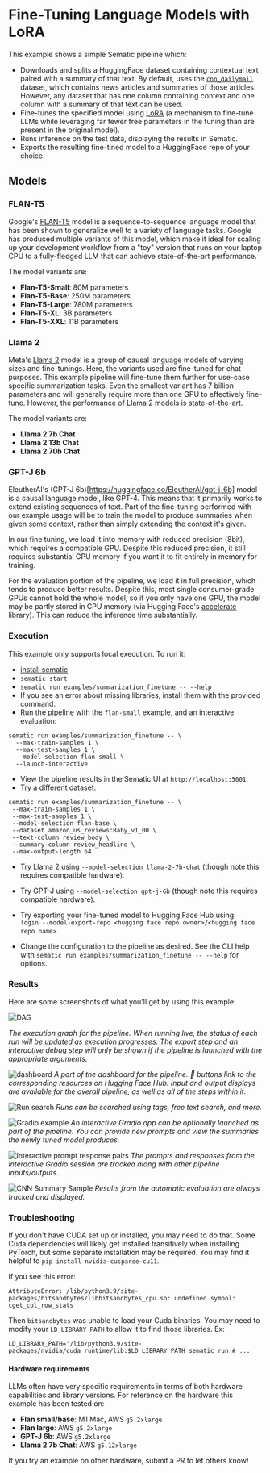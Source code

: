# Fine-Tuning Language Models with LoRA

This example shows a simple Sematic pipeline which:

- Downloads and splits a HuggingFace dataset containing contextual text paired
with a summary of that text. By default, uses the
[`cnn_dailymail`](https://huggingface.co/datasets/cnn_dailymail) dataset,
which contains news articles and summaries of those articles. However,
any dataset that has one column containing context and one column with a
summary of that text can be used.
- Fine-tunes the specified model using
[LoRA](https://arxiv.org/abs/2106.09685) (a mechanism to fine-tune LLMs while
leveraging far fewer free parameters in the tuning than are present in the original
model).
- Runs inference on the test data, displaying the results in Sematic.
- Exports the resulting fine-tined model to a HuggingFace repo of your choice.

## Models

### FLAN-T5

Google's [FLAN-T5](https://huggingface.co/google/flan-t5-base) model is
a sequence-to-sequence language model that has been shown to generalize well
to a variety of language tasks. Google has produced multiple variants of
this model, which make it ideal for scaling up your development workflow
from a "toy" version that runs on your laptop CPU to a fully-fledged LLM
that can achieve state-of-the-art performance.

The model variants are:

- **Flan-T5-Small**: 80M parameters
- **Flan-T5-Base**: 250M parameters
- **Flan-T5-Large**: 780M parameters
- **Flan-T5-XL**: 3B parameters
- **Flan-T5-XXL**: 11B parameters

### Llama 2

Meta's [Llama 2](https://huggingface.co/meta-llama/Llama-2-7b-chat) model
is a group of causal language models of varying sizes and fine-tunings.
Here, the variants used are fine-tuned for chat purposes. This example
pipeline will fine-tune them further for use-case specific summarization
tasks. Even the smallest variant has 7 billion parameters and will generally
require more than one GPU to effectively fine-tune. However, the performance
of Llama 2 models is state-of-the-art.

The model variants are:
- **Llama 2 7b Chat**
- **Llama 2 13b Chat**
- **Llama 2 70b Chat**


### GPT-J 6b

EleutherAI's (GPT-J 6b)[https://huggingface.co/EleutherAI/gpt-j-6b] model is
a causal language model, like GPT-4. This means that it primarily works to
extend existing sequences of text. Part of the fine-tuning performed
with our example usage will be to train the model to produce summaries
when given some context, rather than simply extending the context it's given.

In our fine tuning, we load it into memory with reduced precision (8bit), which
requires a compatible GPU. Despite this reduced precision, it still requires
substantial GPU memory if you want it to fit entirely in memory for training.

For the evaluation portion of the pipeline, we load it in full precision, which
tends to produce better results. Despite this, most single consumer-grade GPUs
cannot hold the whole model, so if you only have one GPU, the model may be
partly stored in CPU memory (via Hugging Face's
[accelerate](https://huggingface.co/docs/accelerate/index) library). This
can reduce the inference time substantially.

### Execution

This example only supports local execution. To run it:

- [install sematic](https://docs.sematic.dev/onboarding/get-started)
- `sematic start`
- `sematic run examples/summarization_finetune -- --help`
- If you see an error about missing libraries, install them with the provided command.
- Run the pipeline with the `flan-small` example, and an interactive evaluation:
```shell
sematic run examples/summarization_finetune -- \
  --max-train-samples 1 \
  --max-test-samples 1 \
  --model-selection flan-small \
  --launch-interactive
```
- View the pipeline results in the Sematic UI at `http://localhost:5001`.
- Try a different dataset:

```
sematic run examples/summarization_finetune -- \
 --max-train-samples 1 \
 --max-test-samples 1 \
 --model-selection flan-base \
 --dataset amazon_us_reviews:Baby_v1_00 \
 --text-column review_body \
 --summary-column review_headline \
 --max-output-length 64
```

- Try Llama 2 using `--model-selection llama-2-7b-chat`
(though note this requires compatible hardware).
- Try GPT-J using `--model-selection gpt-j-6b`
(though note this requires compatible hardware).
- Try exporting your fine-tuned model to Hugging Face Hub using:
`--login --model-export-repo <hugging face repo owner>/<hugging face repo name>`.

- Change the configuration to the pipeline as desired. See the CLI help
with `sematic run examples/summarization_finetune -- --help` for options.


### Results

Here are some screenshots of what you'll get by using this example:

![DAG](./images/DAG.jpg)

*The execution graph for the pipeline. When running live, the status*
*of each run will be updated as execution progresses. The export step*
*and an interactive debug step will only be shown if the pipeline is*
*launched with the appropriate arguments.*

![dashboard](./images/dashboard.jpg)
*A part of the dashboard for the pipeline. 🤗 buttons link to the*
*corresponding resources on Hugging Face Hub. Input and output displays*
*are available for the overall pipeline, as well as all of the steps*
*within it.*

![Run search](./images/runSearch.jpg)
*Runs can be searched using tags, free text search, and more.*

![Gradio example](./images/gradioSample.jpg)
*An interactive Gradio app can be optionally launched as part*
*of the pipeline. You can provide new prompts and view the summaries*
*the newly tuned model produces.*

![Interactive prompt response pairs](./images/interactiveTranscript.jpg)
*The prompts and responses from the interactive Gradio session are*
*tracked along with other pipeline inputs/outputs.*

![CNN Summary Sample](./images/cnnSummary.jpg)
*Results from the automatic evaluation are always tracked and*
*displayed.*

### Troubleshooting

If you don't have CUDA set up or installed, you may need to do that. Some Cuda dependencies will likely
get installed transitively when installing PyTorch, but some separate installation may be required.
You may find it helpful to `pip install nvidia-cusparse-cu11`.

If you see this error:
```
AttributeError: /lib/python3.9/site-packages/bitsandbytes/libbitsandbytes_cpu.so: undefined symbol: cget_col_row_stats
```
Then `bitsandbytes` was unable to load your Cuda binaries. You may need to modify your `LD_LIBRARY_PATH`
to allow it to find those libraries. Ex:
```
LD_LIBRARY_PATH="/lib/python3.9/site-packages/nvidia/cuda_runtime/lib:$LD_LIBRARY_PATH sematic run # ...
```

#### Hardware requirements

LLMs often have very specific requirements in terms of both hardware capabilities and
library versions. For reference on the hardware this example has been tested on:

- **Flan small/base**: M1 Mac, AWS `g5.2xlarge`
- **Flan large**: AWS `g5.2xlarge`
- **GPT-J 6b**: AWS `g5.2xlarge`
- **Llama 2 7b Chat**: AWS `g5.12xlarge`

If you try an example on other hardware, submit a PR to let others know!
